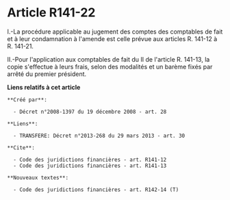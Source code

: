 # Article R141-22

I.-La procédure applicable au jugement des comptes des comptables de fait et à leur condamnation à l'amende est celle prévue
aux articles R. 141-12 à R. 141-21. 

II.-Pour l'application aux comptables de fait du II de l'article R. 141-13, la copie s'effectue à leurs frais, selon des
modalités et un barème fixés par arrêté du premier président.

**Liens relatifs à cet article**

	**Créé par**:

	  - Décret n°2008-1397 du 19 décembre 2008 - art. 28

	**Liens**:

	  - TRANSFERE: Décret n°2013-268 du 29 mars 2013 - art. 30

	**Cite**:

	  - Code des juridictions financières - art. R141-12
	  - Code des juridictions financières - art. R141-13

	**Nouveaux textes**:

	  - Code des juridictions financières - art. R142-14 (T)
